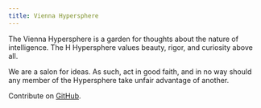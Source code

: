 ```yaml
---
title: Vienna Hypersphere
---
```


The Vienna Hypersphere is a garden for thoughts about the nature of intelligence. The H
Hypersphere values beauty, rigor, and curiosity above all. 

We are a salon for ideas. As such, act in good faith, and in no way should any member of the Hypersphere take unfair advantage of another. 

Contribute on [GitHub](https://github.com/vienna-hypersphere/vienna-hypersphere.github.io).